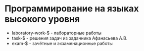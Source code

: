 # Программирование на языках высокого уровня  
* laboratory-work-$ - лабораторные работы
* task-$ - решения задач из задачника Афанасьева А.В.
* exam-$ - зачётные и экзаменационные работы
